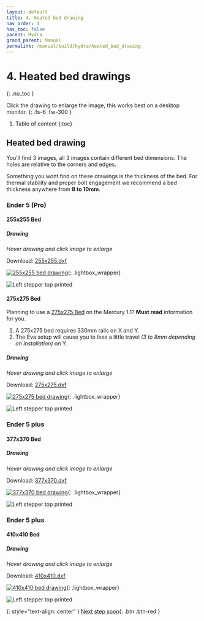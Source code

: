 ```yaml
---
layout: default
title: 4. Heated bed drawing
nav_order: 4
has_toc: false
parent: Hydra
grand_parent: Manual
permalink: /manual/build/hydra/heated_bed_drawing
---
```


# 4. Heated bed drawings
{: .no_toc }

Click the drawing to enlarge the image, this works best on a desktop monitor.
{: .fs-6 .fw-300 }

1. Table of content
{:toc}

## Heated bed drawing

You'll find 3 images, all 3 images contain different bed dimensions. The holes are relative to the corners and edges.

Something you wont find on these drawings is the thickness of the bed.
For thermal stability and proper bolt engagement we recommend a bed thickness anywhere from **8 to 10mm**.

### Ender 5 (Pro)

#### 255x255 Bed

##### Drawing

*<i class="bi bi-zoom-in"></i> Hover drawing and click image to enlarge*

Download: [255x255.dxf](../../../assets/dxf/hydra/255x255.dxf)

[![255x255 bed drawing](../../../assets/images/instructions/hydra/bed_drawing_255.png)](#lightbox__item_1){: .lightbox_wrapper}

<div onclick="location.href='##';"  id="lightbox__item_1"  class="lightbox__item">
    <div class="lightbox__content">
    <div class="lightbox__titlebar"></div>
        <a href="##" class="close"></a>
        <img src="../../../assets/images/instructions/hydra/bed_drawing_255.png" alt="Left stepper top printed">
    </div>
</div>

#### 275x275 Bed

Planning to use a [275x275 Bed](#275x275-bed) on the Mercury 1.1? **Must read** information for you.

1. A 275x275 bed requires 330mm rails on X and Y.
2. The Eva setup will cause you to *lose* a little travel *(3 to 8mm depending on installation)* on Y.

##### Drawing

*<i class="bi bi-zoom-in"></i> Hover drawing and click image to enlarge*
   
Download: [275x275.dxf](../../../assets/dxf/hydra/275x275.dxf)

[![275x275 bed drawing](../../../assets/images/instructions/hydra/bed_drawing_275.png)](#lightbox__item_2){: .lightbox_wrapper}

<div onclick="location.href='##';"  id="lightbox__item_2"  class="lightbox__item">
    <div class="lightbox__content">
    <div class="lightbox__titlebar"></div>
        <a href="##" class="close"></a>
        <img src="../../../assets/images/instructions/hydra/bed_drawing_275.png" alt="Left stepper top printed">
    </div>
</div>

### Ender 5 plus

#### 377x370 Bed

##### Drawing

*<i class="bi bi-zoom-in"></i> Hover drawing and click image to enlarge*

Download: [377x370.dxf](../../../assets/dxf/hydra/377x370.dxf)
   
[![377x370 bed drawing](../../../assets/images/instructions/hydra/bed_drawing_377.png)](#lightbox__item_3){: .lightbox_wrapper}

<div onclick="location.href='##';"  id="lightbox__item_3"  class="lightbox__item">
    <div class="lightbox__content">
    <div class="lightbox__titlebar"></div>
        <a href="##" class="close"></a>
        <img src="../../../assets/images/instructions/hydra/bed_drawing_377.png" alt="Left stepper top printed">
    </div>
</div>

### Ender 5 plus

#### 410x410 Bed

##### Drawing

*<i class="bi bi-zoom-in"></i> Hover drawing and click image to enlarge*

Download: [410x410.dxf](../../../assets/dxf/hydra/410x410.dxf)

[![410x410 bed drawing](../../../assets/images/instructions/hydra/bed_drawing_410.png)](#lightbox__item_4){: .lightbox_wrapper}

<div onclick="location.href='##';"  id="lightbox__item_4"  class="lightbox__item">
    <div class="lightbox__content">
    <div class="lightbox__titlebar"></div>
        <a href="##" class="close"></a>
        <img src="../../../assets/images/instructions/hydra/bed_drawing_410.png" alt="Left stepper top printed">
    </div>
</div>

{: style="text-align: center" }
<span class="fs-8">
[Next step soon<i class="bi bi-arrow-return-right"></i>](##){: .btn .btn-red }
</span>